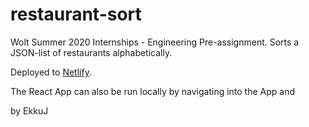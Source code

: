# restaurant-sort
Wolt Summer 2020 Internships - Engineering Pre-assignment. Sorts a JSON-list of restaurants alphabetically.

Deployed to [Netlify](https://confident-keller-920031.netlify.com/).

The React App can also be run locally by navigating into the App and 

by EkkuJ